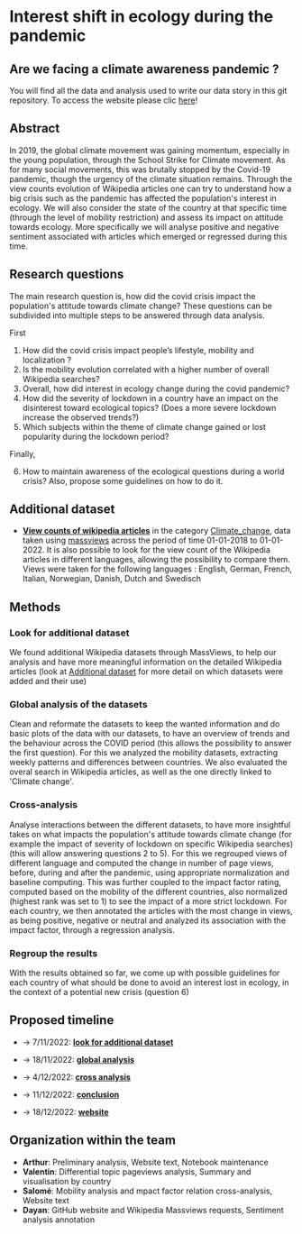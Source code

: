 # Interest shift in ecology during the pandemic
## Are we facing a climate awareness pandemic ?
You will find all the data and analysis used to write our data story in this git repository.
To access the website please clic [here](https://dayan9265.github.io/climate-change-awereness-pandemic/)!
## Abstract
In 2019, the global climate movement was gaining momentum, especially in the young population, through the School Strike for Climate movement. As for many social movements, this was brutally stopped by the Covid-19 pandemic, though the urgency of the climate situation remains. Through the view counts evolution of Wikipedia articles one can try to understand how a big crisis such as the pandemic has affected the population's interest in ecology. We will also consider the state of the country at that specific time (through the level of mobility restriction) and assess its impact on attitude towards ecology. More specifically we will analyse positive and negative sentiment associated with articles which emerged or regressed during this time. 

## Research questions
The main research question is, how did the covid crisis impact the population's attitude towards climate change? These questions can be subdivided into multiple steps to be answered through data analysis. 

First 

  1. How did the covid crisis impact people’s lifestyle, mobility and localization ?
  2. Is the mobility evolution correlated with a higher number of overall Wikipedia searches?
  3. Overall, how did interest in ecology change during the covid pandemic?
  4. How did the severity of lockdown in a country have an impact on the disinterest toward ecological topics? (Does a more severe lockdown increase the observed trends?) 
  5. Which subjects within the theme of climate change gained or lost popularity during the lockdown period?
 
 Finally,
 
  6. How to maintain awareness of the ecological questions during a world crisis? Also, propose some guidelines on how to do it.

## Additional dataset
*  [**View counts of wikipedia articles**](data/added_data/massviews-20180101-20220101.csv) in the category [Climate_change](https://en.wikipedia.org/wiki/Category:Climate_change), data taken using [massviews](https://pageviews.wmcloud.org/massviews/) across the period of time 01-01-2018 to 01-01-2022. It is also possible to look for the view count of the Wikipedia articles in different languages, allowing the possibility to compare them. <br>
Views were taken for the following languages : English, German, French, Italian, Norwegian, Danish, Dutch and Swedisch

## Methods

### Look for additional dataset

We found additional Wikipedia datasets through MassViews, to help our analysis and have more meaningful information on the detailed Wikipedia articles (look at [Additional dataset](#additional-dataset) for more detail on which datasets were added and their use)

### Global analysis of the datasets

Clean and reformate the datasets to keep the wanted information and do basic plots of the data with our datasets, to have an overview of trends and the behaviour across the COVID period (this allows the possibility to answer the first question). For this we analyzed the mobility datasets, extracting weekly patterns and differences between countries. We also evaluated the overal search in Wikipedia articles, as well as the one directly linked to 'Climate change'.

### Cross-analysis

Analyse interactions between the different datasets, to have more insightful takes on what impacts the population's attitude towards climate change (for example the impact of severity of lockdown on specific Wikipedia searches)(this will allow answering questions 2 to 5). For this we regrouped views of different language and computed the change in number of page views, before, during and after the pandemic, using appropriate normalization and baseline computing. This was further coupled to the impact factor rating, computed based on the mobility of the different countries, also normalized (highest rank was set to 1) to see the impact of a more strict lockdown. 
For each country, we then annotated the articles with the most change in views, as being positive, negative or neutral and analyzed its association with the impact factor, through a regression analysis.

### Regroup the results

With the results obtained so far, we come up with possible guidelines for each country of what should be done to avoid an interest lost in ecology, in the context of a potential new crisis (question 6)

## Proposed timeline

* $\rightarrow$ 7/11/2022: [**look for additional dataset**](#look-for-additional-dataset)

* $\rightarrow$ 18/11/2022: [**global analysis**](#global-analysis-of-the-datasets)

* $\rightarrow$ 4/12/2022: [**cross analysis**](#cross-analysis)

* $\rightarrow$ 11/12/2022: [**conclusion**](#regroup-the-results)

* $\rightarrow$ 18/12/2022: [**website**](#github-site)

## Organization within the team

* **Arthur**:  Preliminary analysis, Website text, Notebook maintenance
* **Valentin**: Differential topic pageviews analysis, Summary and visualisation by country
* **Salomé**: Mobility analysis and mpact factor relation cross-analysis, Website text
* **Dayan**: GitHub website and Wikipedia Massviews requests, Sentiment analysis annotation



